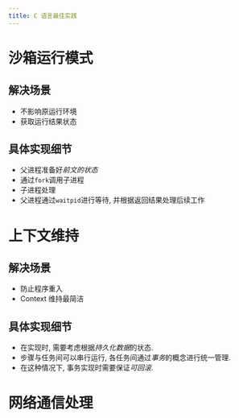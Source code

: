```yaml
---
title: C 语言最佳实践
---
```


# 沙箱运行模式

## 解决场景

- 不影响原运行环境
- 获取运行结果状态

## 具体实现细节

- 父进程准备好*前文的状态*
- 通过`fork`调用子进程
- 子进程处理
- 父进程通过`waitpid`进行等待, 并根据返回结果处理后续工作

<script src="http://gist.github.com/qianjigui/8644808.js"></script>

# 上下文维持

## 解决场景
- 防止程序重入
- Context 维持最简洁

## 具体实现细节

- 在实现时, 需要考虑根据*持久化数据*的状态.
- 步骤与任务间可以串行运行, 各任务间通过*事务*的概念进行统一管理.
- 在这种情况下, 事务实现时需要保证*可回滚*.

<script src="https://gist.github.com/qianjigui/8663359.js"></script>



# 网络通信处理
